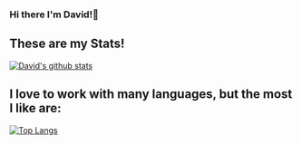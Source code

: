 ### Hi there I'm David!👋









## These are my Stats! 

[![David's github stats](https://github-readme-stats.vercel.app/api?username=D4veCode&count_private=true&show_icons=true&theme=prussian&hide=prs,issues,contribs)](https://github.com/anuraghazra/github-readme-stats)

## I love to work with many languages, but the most I like are: 

[![Top Langs](https://github-readme-stats.vercel.app/api/top-langs/?username=D4veCode)](https://github.com/anuraghazra/github-readme-stats)

<!--
**D4veCode/D4veCode** is a ✨ _special_ ✨ repository because its `README.md` (this file) appears on your GitHub profile.

Here are some ideas to get you started:

- 🔭 I’m currently working on ...
- 🌱 I’m currently learning ...
- 👯 I’m looking to collaborate on ...
- 🤔 I’m looking for help with ...
- 💬 Ask me about ...
- 📫 How to reach me: ...
- 😄 Pronouns: ...
- ⚡ Fun fact: ...
-->
